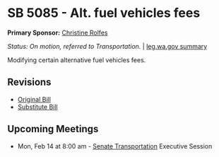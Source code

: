 # SB 5085 - Alt. fuel vehicles fees
**Primary Sponsor:** [Christine Rolfes](/person/leg/christine.rolfes.md)

*Status: On motion, referred to Transportation.* | [leg.wa.gov summary](https://app.leg.wa.gov/billsummary?BillNumber=5085&Year=2021)

Modifying certain alternative fuel vehicles fees.

## Revisions
* [Original Bill](1/)
* [Substitute Bill](S/)

## Upcoming Meetings
* Mon, Feb 14 at 8:00 am - [Senate Transportation](/senate/2021-22/TRAN/) Executive Session